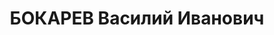 ---
title: БОКАРЕВ Василий Иванович
description: 'Род. в 1895, Кировская обл., Омутнинский р-н, с. Залазка, русский, член
  ВКП(б) с 1924. Проживал: Курганская обл., Варгашинский р-н. Кассир ст.Варгаши.

  Арестован 13.09.1937. Обв. по ст. 58-8, 9, 11 по обвинению в принадлежности к троцкистской
  диверсионно-вредительской организации. Приговор: Верховный суд СССР, 06.11.1937
  – ВМН. Расстрелян 06.11.1937.

  Реабилитирован верховным судом СССР 29.10.1957'
---